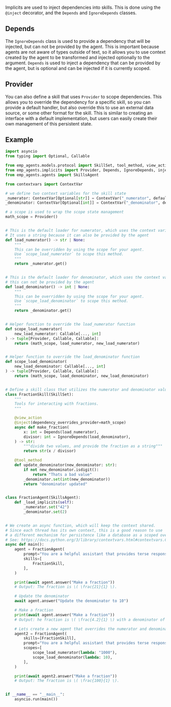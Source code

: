 Implicits are used to inject dependencies into skills.  This is done using the `@inject` decorator, and the `Depends` and `IgnoreDepends` classes.

## Depends

The `IgnoreDepends` class is used to provide a dependency that will be injected, but can not be provided by the agent.  This is important because agents are not aware of types outside of text, so it allows you to use context created by the agent to be transformed and injected optionally to the argument.  `Depends` is used to inject a dependency that can be provided by the agent,
but is optional and can be injected if it is currently scoped.

## Provider

You can also define a skill that uses `Provider` to scope dependencies.  This allows you to override the dependency for a specific skill, so you can provide a default handler, but also override this to use an external data source, or some other format for the skill.  This is similar to creating an interface with a default implementation, but users can easily create their own management of this persistent state.


## Example

```python
import asyncio
from typing import Optional, Callable

from emp_agents.models.protocol import SkillSet, tool_method, view_action
from emp_agents.implicits import Provider, Depends, IgnoreDepends, inject
from emp_agents.agents import SkillsAgent

from contextvars import ContextVar

# we define two context variables for the skill state
_numerator: ContextVar[Optional[str]] = ContextVar("_numerator", default=None)
_denominator: ContextVar[Optional[int]] = ContextVar("_denominator", default=None)

# a scope is used to wrap the scope state management
math_scope = Provider()


# This is the default loader for numerator, which uses the context variable.
# It uses a string because it can also be provided by the agent
def load_numerator() -> str | None:
    """
    This can be overridden by using the scope for your agent.
    Use `scope_load_numerator` to scope this method.
    """
    return _numerator.get()


# This is the default loader for denominator, which uses the context variable and provides an integer
# this can not be provided by the agent
def load_denominator() -> int | None:
    """
    This can be overridden by using the scope for your agent.
    Use `scope_load_denominator` to scope this method.
    """
    return _denominator.get()


# Helper function to override the load_numerator function
def scope_load_numerator(
    new_load_numerator: Callable[..., int]
) -> tuple[Provider, Callable, Callable]:
    return (math_scope, load_numerator, new_load_numerator)


# Helper function to override the load_denominator function
def scope_load_denominator(
    new_load_denominator: Callable[..., int]
) -> tuple[Provider, Callable, Callable]:
    return (math_scope, load_denominator, new_load_denominator)


# Define a skill class that utilizes the numerator and denominator values
class FractionSkill(SkillSet):
    """
    Tools for interacting with fractions.
    """

    @view_action
    @inject(dependency_overrides_provider=math_scope)
    async def make_fraction(
        x: int = Depends(load_numerator),
        divisor: int = IgnoreDepends(load_denominator),
    ) -> str:
        """divide two values, and provide the fraction as a string"""
        return str(x / divisor)

    @tool_method
    def update_denominator(new_denominator: str):
        if not new_denominator.isdigit():
            return "Thats a bad value"
        _denominator.set(int(new_denominator))
        return "denominator updated"


class FractionAgent(SkillsAgent):
    def _load_implicits(self):
        _numerator.set("42")
        _denominator.set(2)


# We create an async function, which will keep the context shared.
# Since each thread has its own context, this is a good reason to use
# a different mechanism for persistence like a database as a scoped override.
# See: https://docs.python.org/3/library/contextvars.html#contextvars.Context
async def main():
    agent = FractionAgent(
        prompt="You are a helpful assistant that provides terse responses as fractions",
        skills=[
            FractionSkill,
        ],
    )

    print(await agent.answer("Make a fraction"))
    # Output: The fraction is \( \frac{21}{1} \).

    # Update the denominator
    await agent.answer("Update the denominator to 10")

    # Make a fraction
    print(await agent.answer("Make a fraction"))
    # Output: he fraction is \( \frac{4.2}{1} \) with a denominator of 10.

    # Lets create a new agent that overrides the numerator and denominator functions
    agent2 = FractionAgent(
        skills=[FractionSkill],
        prompt="You are a helpful assistant that provides terse responses as fractions",
        scopes=[
            scope_load_numerator(lambda: "1000"),
            scope_load_denominator(lambda: 10),
        ],
    )

    print(await agent2.answer("Make a fraction"))
    # Output: The fraction is \( \frac{100}{1} \).


if __name__ == "__main__":
    asyncio.run(main())
```
